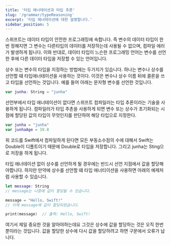 ```yaml
---
title: '타입 애너테이션과 타입 추론'
slug: '/grammar/typeReasoning'
excerpt: '타입 에너테이션에 대한 설명합니다.'
sidebar_position: 5
---
```


스위프트는 데이터 타입이 안전한 프로그래밍에 속합니다. 즉 변수의 데이터 타입이 한번 정해지면 그 변수는 다른타입의 데이터를 저장하는데 사용될 수 없으며, 컴파일 에러가 발생하게 됩니다. 이와 반대로, 데이터 타입이 느슨한 프로그래밍 언어는 변수를 선언한 후에 다른 데이터 타입을 저장할 수 있는 언어입니다.

상수 또는 변수의 타입을 지정하는 방법에는 두가지가 있습니다. 하나는 변수나 상수를 선언할 떄 타입애너테이션을 사용하는 것이다. 이것은 변수나 상수 이름 뒤에 콜론을 쓰고 타입을 선언하는 것입니다. 예를 들어 아래는 문자형 변수를 선언한 것입니다.

```swift
var junha: String = "junha"
```
선언부에서 타입 애너테이션이 없다면 스위프트 컴파일러는 타입 추론이라는 기술을 사용하게 됩니다. 컴파일러가 타입 추촌을 사용하게 되면 변수 또는 상수가 초기화되는 시점에 할당된 값의 타입이 무엇인지를 판단하여 해당 타입으로 지정한다.
```swift
var junha = "junha"
var junhaAge = 19.8
```
위 코드를 Swift에서 컴파일하게 된다면 모든 부동소수점의 수에 대해서 Swift는 Double이 디폴트이기 때문에 Double로 타입을 저장합니다. 그리고 junha는 Sting으로 저장을 하게 됩니다.

타입 애너테이션 없이 상수를 선언하게 될 경우에는 반드시 선언 지점에서 값을 할당해야합니다. 하지만 만약에 상수를 선언할 떄 타입 애너티이션을 사용하면 아래의 예제처럼 사용할 수 있습니다.
```swift
let message: String
// message는 나중에 값이 할당될 수 있습니다.

message = "Hello, Swift!"
// 이제 message에 값이 할당되었습니다.

print(message)  // 출력: Hello, Swift!
```
여기서 제일 중요한 것을 알아야하는데요 그것은 상수에 값을 할당하는 것은 오직 한번 뿐이라는 것입니다. 값을 할당한 상수에 다시 값을 할당하려고 하면 구문에서 오류가 납니다.